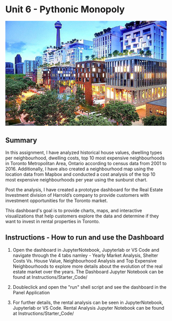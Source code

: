 # Unit 6 - Pythonic Monopoly

![Toronto at night](Instructions/Images/real-estate-in-toronto.jpg)

## Summary

In this assignment, I have analyzed historical house values, dwelling types per neighbourhood, dwelling costs, top 10 most expensive neighbourhoods in Toronto Metropolitan Area, Ontario according to census data from 2001 to 2016. Additionally, I have also created a neighbourhood map using the location data from Mapbox and conducted a cost analysis of the top 10 most expensive neighbourhoods per year using the sunburst chart.

Post the analysis, I have created a prototype dashboard for the Real Estate Investment division of Harrold’s company to provide customers with investment opportunities for the Toronto market. 

This dashboard's goal is to provide charts, maps, and interactive visualizations that help customers explore the data and determine if they want to invest in rental properties in Toronto.


## Instructions - How to run and use the Dashboard

1. Open the dashboard in JupyterNotebook, Jupyterlab or VS Code and navigate through the 4 tabs namley - Yearly Market Analysis, Shelter Costs Vs. House Value, Neighbourhood Analysis and Top Expensive Neighbourhoods to explore more details about the evolution of the real estate market over the years. The Dashboard Jupyter Notebook can be found at Instructions/Starter_Code/

2. Doubleclick and open the "run" shell script and see the dashboard in the Panel Application

3. For further details, the rental analysis can be seen in JupyterNotebook, Jupyterlab or VS Code. Rental Analysis Jupyter Notebook can be found at Instructions/Starter_Code/